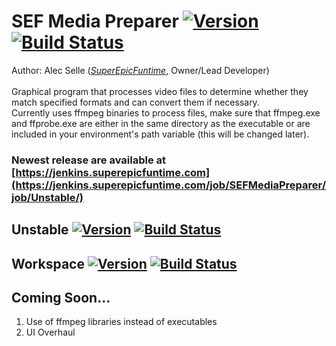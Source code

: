 # SEF Media Preparer [![Version](https://img.shields.io/badge/dynamic/json.svg?label=release&query=version&colorB=007ec6&uri=https%3A%2F%2Fdev.superepicfuntime.com%2Fmodules%2Fshieldsjson.php%3Fjob%3Dmp-r)](https://jenkins.superepicfuntime.com/job/SEFMediaPreparer/job/Release/) [![Build Status](https://img.shields.io/jenkins/s/https/jenkins.superepicfuntime.com/job/SEFMediaPreparer/job/Release.svg)](https://jenkins.superepicfuntime.com/job/SEFMediaPreparer/job/Release/)
Author: Alec Selle ([*SuperEpicFuntime*](https://superepicfuntime.com), Owner/Lead Developer)<br/><br/>
Graphical program that processes video files to determine whether they match specified formats and can convert them if necessary.<br/>
Currently uses ffmpeg binaries to process files, make sure that ffmpeg.exe and ffprobe.exe are either in the same directory as the executable or are included in your environment's path variable (this will be changed later).

### Newest release are available at [https://jenkins.superepicfuntime.com](https://jenkins.superepicfuntime.com/job/SEFMediaPreparer/job/Unstable/)

## Unstable [![Version](https://img.shields.io/badge/dynamic/json.svg?label=release&query=version&colorB=007ec6&uri=https%3A%2F%2Fdev.superepicfuntime.com%2Fmodules%2Fshieldsjson.php%3Fjob%3Dmp-u)](https://jenkins.superepicfuntime.com/job/SEFMediaPreparer/job/Unstable/) [![Build Status](https://img.shields.io/jenkins/s/https/jenkins.superepicfuntime.com/job/SEFMediaPreparer/job/Unstable.svg)](https://jenkins.superepicfuntime.com/job/SEFMediaPreparer/job/Unstable/)
## Workspace [![Version](https://img.shields.io/badge/dynamic/json.svg?label=release&query=version&colorB=007ec6&uri=https%3A%2F%2Fdev.superepicfuntime.com%2Fmodules%2Fshieldsjson.php%3Fjob%3Dmp-w)](https://jenkins.superepicfuntime.com/job/SEFMediaPreparer/job/Workspace/) [![Build Status](https://img.shields.io/jenkins/s/https/jenkins.superepicfuntime.com/job/SEFMediaPreparer/job/Workspace.svg)](https://jenkins.superepicfuntime.com/job/SEFMediaPreparer/job/Workspace/)

## Coming Soon...
1. Use of ffmpeg libraries instead of executables
2. UI Overhaul